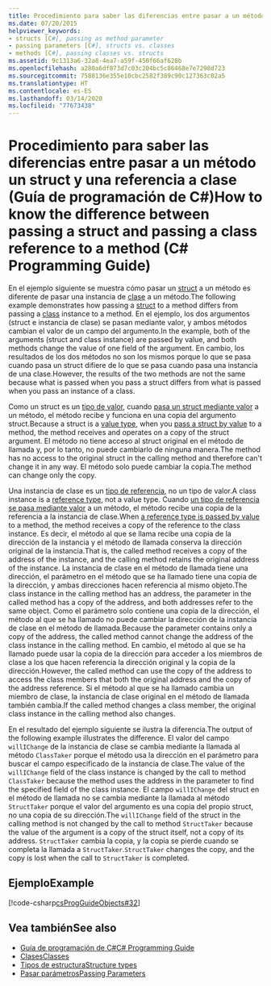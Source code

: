 ```yaml
---
title: Procedimiento para saber las diferencias entre pasar a un método un struct y una referencia a clase - Guía de programación de C#
ms.date: 07/20/2015
helpviewer_keywords:
- structs [C#], passing as method parameter
- passing parameters [C#], structs vs. classes
- methods [C#], passing classes vs. structs
ms.assetid: 9c1313a6-32a8-4ea7-a59f-450f66af628b
ms.openlocfilehash: a280a6df873d7c03c204bc5c86468e7e7298d723
ms.sourcegitcommit: 7588136e355e10cbc2582f389c90c127363c02a5
ms.translationtype: HT
ms.contentlocale: es-ES
ms.lasthandoff: 03/14/2020
ms.locfileid: "77673438"
---
```

# <a name="how-to-know-the-difference-between-passing-a-struct-and-passing-a-class-reference-to-a-method-c-programming-guide"></a><span data-ttu-id="9c6e2-102">Procedimiento para saber las diferencias entre pasar a un método un struct y una referencia a clase (Guía de programación de C#)</span><span class="sxs-lookup"><span data-stu-id="9c6e2-102">How to know the difference between passing a struct and passing a class reference to a method (C# Programming Guide)</span></span>
<span data-ttu-id="9c6e2-103">En el ejemplo siguiente se muestra cómo pasar un [struct](../../language-reference/builtin-types/struct.md) a un método es diferente de pasar una instancia de [clase](../../language-reference/keywords/class.md) a un método.</span><span class="sxs-lookup"><span data-stu-id="9c6e2-103">The following example demonstrates how passing a [struct](../../language-reference/builtin-types/struct.md) to a method differs from passing a [class](../../language-reference/keywords/class.md) instance to a method.</span></span> <span data-ttu-id="9c6e2-104">En el ejemplo, los dos argumentos (struct e instancia de clase) se pasan mediante valor, y ambos métodos cambian el valor de un campo del argumento.</span><span class="sxs-lookup"><span data-stu-id="9c6e2-104">In the example, both of the arguments (struct and class instance) are passed by value, and both methods change the value of one field of the argument.</span></span> <span data-ttu-id="9c6e2-105">En cambio, los resultados de los dos métodos no son los mismos porque lo que se pasa cuando pasa un struct difiere de lo que se pasa cuando pasa una instancia de una clase.</span><span class="sxs-lookup"><span data-stu-id="9c6e2-105">However, the results of the two methods are not the same because what is passed when you pass a struct differs from what is passed when you pass an instance of a class.</span></span>  
  
 <span data-ttu-id="9c6e2-106">Como un struct es un [tipo de valor](../../language-reference/builtin-types/value-types.md), cuando [pasa un struct mediante valor](./passing-value-type-parameters.md) a un método, el método recibe y funciona en una copia del argumento struct.</span><span class="sxs-lookup"><span data-stu-id="9c6e2-106">Because a struct is a [value type](../../language-reference/builtin-types/value-types.md), when you [pass a struct by value](./passing-value-type-parameters.md) to a method, the method receives and operates on a copy of the struct argument.</span></span> <span data-ttu-id="9c6e2-107">El método no tiene acceso al struct original en el método de llamada y, por lo tanto, no puede cambiarlo de ninguna manera.</span><span class="sxs-lookup"><span data-stu-id="9c6e2-107">The method has no access to the original struct in the calling method and therefore can't change it in any way.</span></span> <span data-ttu-id="9c6e2-108">El método solo puede cambiar la copia.</span><span class="sxs-lookup"><span data-stu-id="9c6e2-108">The method can change only the copy.</span></span>  
  
 <span data-ttu-id="9c6e2-109">Una instancia de clase es un [tipo de referencia](../../language-reference/keywords/reference-types.md), no un tipo de valor.</span><span class="sxs-lookup"><span data-stu-id="9c6e2-109">A class instance is a [reference type](../../language-reference/keywords/reference-types.md), not a value type.</span></span> <span data-ttu-id="9c6e2-110">Cuando [un tipo de referencia se pasa mediante valor](./passing-reference-type-parameters.md) a un método, el método recibe una copia de la referencia a la instancia de clase.</span><span class="sxs-lookup"><span data-stu-id="9c6e2-110">When [a reference type is passed by value](./passing-reference-type-parameters.md) to a method, the method receives a copy of the reference to the class instance.</span></span> <span data-ttu-id="9c6e2-111">Es decir, el método al que se llama recibe una copia de la dirección de la instancia y el método de llamada conserva la dirección original de la instancia.</span><span class="sxs-lookup"><span data-stu-id="9c6e2-111">That is, the called method receives a copy of the address of the instance, and the calling method retains the original address of the instance.</span></span> <span data-ttu-id="9c6e2-112">La instancia de clase en el método de llamada tiene una dirección, el parámetro en el método que se ha llamado tiene una copia de la dirección, y ambas direcciones hacen referencia al mismo objeto.</span><span class="sxs-lookup"><span data-stu-id="9c6e2-112">The class instance in the calling method has an address, the parameter in the called method has a copy of the address, and both addresses refer to the same object.</span></span> <span data-ttu-id="9c6e2-113">Como el parámetro solo contiene una copia de la dirección, el método al que se ha llamado no puede cambiar la dirección de la instancia de clase en el método de llamada.</span><span class="sxs-lookup"><span data-stu-id="9c6e2-113">Because the parameter contains only a copy of the address, the called method cannot change the address of the class instance in the calling method.</span></span> <span data-ttu-id="9c6e2-114">En cambio, el método al que se ha llamado puede usar la copia de la dirección para acceder a los miembros de clase a los que hacen referencia la dirección original y la copia de la dirección.</span><span class="sxs-lookup"><span data-stu-id="9c6e2-114">However, the called method can use the copy of the address to access the class members that both the original address and the copy of the address reference.</span></span> <span data-ttu-id="9c6e2-115">Si el método al que se ha llamado cambia un miembro de clase, la instancia de clase original en el método de llamada también cambia.</span><span class="sxs-lookup"><span data-stu-id="9c6e2-115">If the called method changes a class member, the original class instance in the calling method also changes.</span></span>  
  
 <span data-ttu-id="9c6e2-116">En el resultado del ejemplo siguiente se ilustra la diferencia.</span><span class="sxs-lookup"><span data-stu-id="9c6e2-116">The output of the following example illustrates the difference.</span></span> <span data-ttu-id="9c6e2-117">El valor del campo `willIChange` de la instancia de clase se cambia mediante la llamada al método `ClassTaker` porque el método usa la dirección en el parámetro para buscar el campo especificado de la instancia de clase.</span><span class="sxs-lookup"><span data-stu-id="9c6e2-117">The value of the `willIChange` field of the class instance is changed by the call to method `ClassTaker` because the method uses the address in the parameter to find the specified field of the class instance.</span></span> <span data-ttu-id="9c6e2-118">El campo `willIChange` del struct en el método de llamada no se cambia mediante la llamada al método `StructTaker` porque el valor del argumento es una copia del propio struct, no una copia de su dirección.</span><span class="sxs-lookup"><span data-stu-id="9c6e2-118">The `willIChange` field of the struct in the calling method is not changed by the call to method `StructTaker` because the value of the argument is a copy of the struct itself, not a copy of its address.</span></span> <span data-ttu-id="9c6e2-119">`StructTaker` cambia la copia, y la copia se pierde cuando se completa la llamada a `StructTaker`.</span><span class="sxs-lookup"><span data-stu-id="9c6e2-119">`StructTaker` changes the copy, and the copy is lost when the call to `StructTaker` is completed.</span></span>  
  
## <a name="example"></a><span data-ttu-id="9c6e2-120">Ejemplo</span><span class="sxs-lookup"><span data-stu-id="9c6e2-120">Example</span></span>  
 [!code-csharp[csProgGuideObjects#32](~/samples/snippets/csharp/VS_Snippets_VBCSharp/csProgGuideObjects/CS/Objects.cs#32)]  
  
## <a name="see-also"></a><span data-ttu-id="9c6e2-121">Vea también</span><span class="sxs-lookup"><span data-stu-id="9c6e2-121">See also</span></span>

- [<span data-ttu-id="9c6e2-122">Guía de programación de C#</span><span class="sxs-lookup"><span data-stu-id="9c6e2-122">C# Programming Guide</span></span>](../index.md)
- [<span data-ttu-id="9c6e2-123">Clases</span><span class="sxs-lookup"><span data-stu-id="9c6e2-123">Classes</span></span>](./classes.md)
- [<span data-ttu-id="9c6e2-124">Tipos de estructura</span><span class="sxs-lookup"><span data-stu-id="9c6e2-124">Structure types</span></span>](../../language-reference/builtin-types/struct.md)
- [<span data-ttu-id="9c6e2-125">Pasar parámetros</span><span class="sxs-lookup"><span data-stu-id="9c6e2-125">Passing Parameters</span></span>](./passing-parameters.md)
